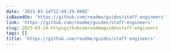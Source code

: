 ```yaml
---
date: '2023-03-14T12:49:29.000Z'
isBasedOn: 'https://github.com/readme/guides/staff-engineers'
link: 'https://github.com/readme/guides/staff-engineers'
slug: 2023-03-14-httpsgithubcomreadmeguidesstaff-engineers
tags: []
title: 'https://github.com/readme/guides/staff-engineers'
---
```


